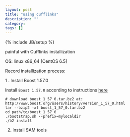 ```yaml
---
layout: post
title: "using cufflinks"
description: ""
category: 
tags: []
---
```

{% include JB/setup %}


painful with Cufflinks installization

OS: linux x86_64 [CentOS 6.5]

Record installization process:


1 . Install Boost 1.57.0

Install `Boost 1.57.0` according to instructions [here](http://www.boost.org/doc/libs/1_57_0/more/getting_started/unix-variants.html)

  ```
  # download boost_1_57_0.tar.bz2 at: http://www.boost.org/users/history/version_1_57_0.html
  tar --bzip2 -xf boost_1_57_0.tar.bz2
  cd path/to/boost_1_57_0
  ./bootstrap.sh --prefix=mylocaldir
  ./b2 install
  ```

2. Install SAM tools







